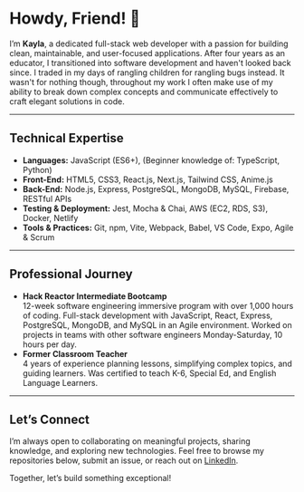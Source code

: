 # Howdy, Friend! 👋

I’m **Kayla**, a dedicated full-stack web developer with a passion for building clean, maintainable, and user-focused applications. After four years as an educator, I transitioned into software development and haven't looked back since. I traded in my days of rangling children for rangling bugs instead. It wasn't for nothing though, throughout my work I often make use of my ability to break down complex concepts and communicate effectively to craft elegant solutions in code.

---

## Technical Expertise

- **Languages:** JavaScript (ES6+), (Beginner knowledge of: TypeScript, Python)
- **Front-End:** HTML5, CSS3, React.js, Next.js, Tailwind CSS, Anime.js
- **Back-End:** Node.js, Express, PostgreSQL, MongoDB, MySQL, Firebase, RESTful APIs
- **Testing & Deployment:** Jest, Mocha & Chai, AWS (EC2, RDS, S3), Docker, Netlify
- **Tools & Practices:** Git, npm, Vite, Webpack, Babel, VS Code, Expo, Agile & Scrum

---

## Professional Journey

- **Hack Reactor Intermediate Bootcamp**  
  12-week software engineering immersive program with over 1,000 hours of coding. Full-stack development with JavaScript, React, Express, PostgreSQL, MongoDB, and MySQL in an Agile environment. Worked on projects in teams with other software engineers Monday-Saturday, 10 hours per day.
- **Former Classroom Teacher**  
  4 years of experience planning lessons, simplifying complex topics, and guiding learners. Was certified to teach K-6, Special Ed, and English Language Learners.

---

## Let’s Connect

I’m always open to collaborating on meaningful projects, sharing knowledge, and exploring new technologies. Feel free to browse my repositories below, submit an issue, or reach out on [LinkedIn](https://www.linkedin.com/in/kayla-loizzo).  

Together, let’s build something exceptional!
